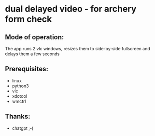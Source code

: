 # dual delayed video - for archery form check

## Mode of operation:
The app runs 2 vlc windows, resizes them to side-by-side fullscreen and delays them a few seconds

## Prerequisites:
 - linux
 - python3
 - vlc
 - xdotool
 - wmctrl



## Thanks:
 - chatgpt ;-)
